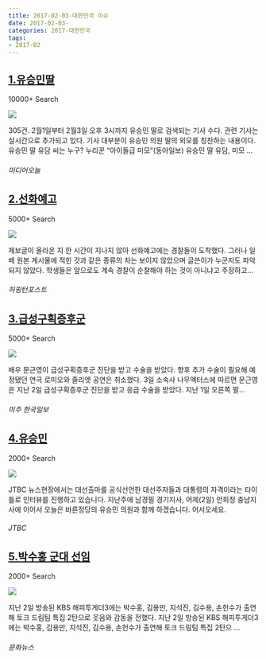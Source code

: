```yaml
---
title: 2017-02-03-대한민국 이슈
date: 2017-02-03-
categories: 2017-대한민국
tags: 
- 2017-02
---
```


[1.유승민딸](http://www.mediatoday.co.kr/?mod=news&act=articleView&idxno=134923)
--

10000+ Search

![](http:)

305건. 2월1일부터 2월3일 오후 3시까지 유승민 딸로 검색되는 기사 수다. 관련 기사는 실시간으로 추가되고 있다. 기사 대부분이 유승민 의원 딸의 외모를 칭찬하는 내용이다. 유승민 딸 유담 씨는 누구? 누리꾼 “아이돌급 미모”(동아일보) 유승민 딸 유담, 미모 ...
###### 미디어오늘

[2.선화예고](http://www.huffingtonpost.kr/2017/02/03/story_n_14586306.html)
--

5000+ Search

![](http:)

제보글이 올라온 지 한 시간이 지나지 않아 선화예고에는 경찰들이 도착했다. 그러나 일베 원본 게시물에 적힌 것과 같은 종류의 차는 보이지 않았으며 글쓴이가 누군지도 파악되지 않았다. 학생들은 앞으로도 계속 경찰이 순찰해야 하는 것이 아니냐고 주장하고...
###### 허핑턴포스트

[3.급성구획증후군](http://www.koreatimes.com/article/20170203/1038313)
--

5000+ Search

![](http:)

배우 문근영이 급성구획증후군 진단을 받고 수술을 받았다. 향후 추가 수술이 필요해 예정됐던 연극 로미오와 줄리엣 공연은 취소했다. 3일 소속사 나무엑터스에 따르면 문근영은 지난 2일 급성구획증후군 진단을 받고 응급 수술을 받았다. 지난 1일 오른쪽 팔...
###### 미주 한국일보

[4.유승민](http://news.jtbc.joins.com/html/215/NB11414215.html)
--

2000+ Search

![](http:)

JTBC 뉴스현장에서는 대선출마를 공식선언한 대선주자들과 대통령의 자격이라는 타이틀로 인터뷰를 진행하고 있습니다. 지난주에 남경필 경기지사, 어제(2일) 안희정 충남지사에 이어서 오늘은 바른정당의 유승민 의원과 함께 하겠습니다. 어서오세요.
###### JTBC

[5.박수홍 군대 선임](http://www.munhwanews.com/news/articleView.html?idxno=37638)
--

2000+ Search

![](http:)

지난 2일 방송된 KBS 해피투게더3에는 박수홍, 김용만, 지석진, 김수용, 손헌수가 출연해 토크 드림팀 특집 2탄으로 웃음와 감동을 전했다. 지난 2일 방송된 KBS 해피투게더3에는 박수홍, 김용만, 지석진, 김수용, 손헌수가 출연해 토크 드림팀 특집 2탄으 ...
###### 문화뉴스

